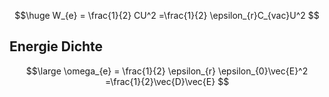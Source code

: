 $$\huge
W_{e} = \frac{1}{2} CU^2 =\frac{1}{2} \epsilon_{r}C_{vac}U^2
$$
## Energie Dichte
$$\large
\omega_{e} = \frac{1}{2} \epsilon_{r} \epsilon_{0}\vec{E}^2 =\frac{1}{2}\vec{D}\vec{E}
$$

